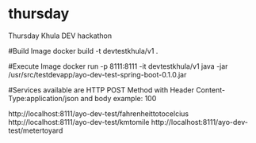 # thursday
Thursday Khula DEV hackathon 

#Build Image
docker build -t devtestkhula/v1 .

#Execute Image
docker run -p 8111:8111 -it devtestkhula/v1  java -jar /usr/src/testdevapp/ayo-dev-test-spring-boot-0.1.0.jar


#Services available are HTTP POST Method with Header Content-Type:application/json and body example: 100

http://localhost:8111/ayo-dev-test/fahrenheittotocelcius
http://localhost:8111/ayo-dev-test/kmtomile
http://localhost:8111/ayo-dev-test/metertoyard

